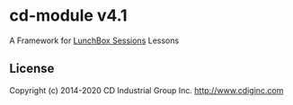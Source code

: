 # cd-module v4.1
A Framework for [LunchBox Sessions](https://www.lunchboxsessions.com) Lessons

## License
Copyright (c) 2014-2020 CD Industrial Group Inc. http://www.cdiginc.com
